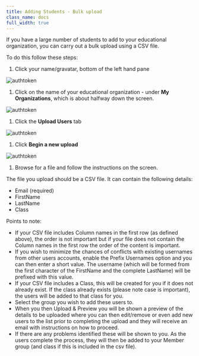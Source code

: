 ```yaml
---
title: Adding Students - Bulk upload
class_name: docs
full_width: true
---
```



If you have a large number of students to add to your educational organization, you can carry out a bulk upload using a CSV file.

To do this follow these steps:

1. Click your name/gravatar, bottom of the left hand pane
<img alt="authtoken" src="/img/docs/class_administration/profilepic.png" class="simple"/>

1. Click on the name of your  educational organization - under **My Organizations**, which is about halfway down the screen. 
<img alt="authtoken" src="/img/docs/class_administration/addteachers/myschoolorg.png" class="simple"/>

1. Click the **Upload Users** tab 
<img alt="authtoken" src="/img/docs/manage_organization/bulkupload/uploaduserstab.png" class="simple"/>

1. Click **Begin a new upload**
<img alt="authtoken" src="/img/docs/manage_organization/bulkupload/beginupload.png" class="simple"/>

1. Browse for a file and follow the instructions on the screen.


The file you upload should be a CSV file. It can contain the following details: 

  - Email (required) 
  - FirstName 
  - LastName
  - Class

Points to note:

- If your CSV file includes Column names in the first row (as defined above), the order is not important but if your file does not contain the Column names in the first row the order of the content is important.
- If you wish to minimize the chances of conflicts with existing usernames from other users accounts, enable the Prefix Usernames option and you can then enter a short value. The username (which will be formed from the first character of the FirstName and the complete LastName) will be prefixed with this value.
- If your CSV file includes a Class, this will be created for you if it does not already exist. If the class already exists (please note case is important), the users will be added to that class for you.
- Select the group you wish to add these users to. 
- When you then Upload & Preview you will be shown a preview of the details to be uploaded where you can then edit/remove or even add new users to the list prior to completing the upload and they will receive an email with instructions on how to proceed. 
- If there are any problems identified these will be shown to you. As the users complete the process, they will then be added to your Member group (and class if this is included in the csv file).
